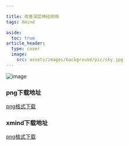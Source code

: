 ```yaml
---

title: 改善深层神经网络
tags: Xmind

aside:
  toc: true
article_header:
  type: cover
  image:
    src: assets/images/background/pic/sky.jpg
---
```


![image](https://socofels.github.io/assets/xmind/xmind_outputs/deep_learning/改善深层神经网络.png)
<!--more-->
### png下载地址
<a class="button button--success button--rounded button--lg" href="https://socofels.github.io/assets/xmind/xmind_outputs/deep_learning/改善深层神经网络.png"><i class="fas fa-download"></i> png格式下载</a>
### xmind下载地址
<a class="button button--success button--rounded button--lg" href="https://socofels.github.io/assets/xmind/xmind_files/DeepLearning/改善深层神经网络.xmind"><i class="fas fa-download"></i> png格式下载</a>



